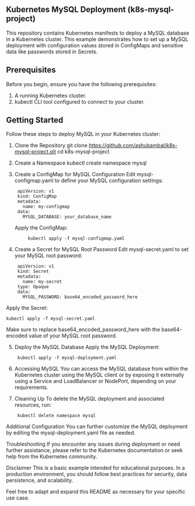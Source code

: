 ## Kubernetes MySQL Deployment (k8s-mysql-project)
This repository contains Kubernetes manifests to deploy a MySQL database in a Kubernetes cluster. This example demonstrates how to set up a MySQL deployment with configuration values stored in ConfigMaps and sensitive data like passwords stored in Secrets.

## Prerequisites
Before you begin, ensure you have the following prerequisites:
1. A running Kubernetes cluster.
2. kubectl CLI tool configured to connect to your cluster.

## Getting Started
Follow these steps to deploy MySQL in your Kubernetes cluster:

1. Clone the Repository
	git clone https://github.com/ashubambal/k8s-mysql-project.git
	cd k8s-mysql-project

2. Create a Namespace
	kubectl create namespace mysql

3. Create a ConfigMap for MySQL Configuration
   Edit mysql-configmap.yaml to define your MySQL configuration settings:

		apiVersion: v1
		kind: ConfigMap
		metadata:
		  name: my-configmap
		data:
		  MYSQL_DATABASE: your_database_name

  	Apply the ConfigMap:

  			kubectl apply -f mysql-configmap.yaml

4. Create a Secret for MySQL Root Password
   Edit mysql-secret.yaml to set your MySQL root password:

		apiVersion: v1
		kind: Secret
		metadata:
		  name: my-secret
		type: Opaque
		data:
		  MYSQL_PASSWORD: base64_encoded_password_here

  Apply the Secret:

	kubectl apply -f mysql-secret.yaml

  Make sure to replace base64_encoded_password_here with the base64-encoded value of your MySQL root password.

5. Deploy the MySQL Database
   Apply the MySQL Deployment:

 		kubectl apply -f mysql-deployment.yaml

6. Accessing MySQL
   You can access the MySQL database from within the Kubernetes cluster using the MySQL client or by exposing it externally using a Service and LoadBalancer or 
   NodePort, depending on your requirements.

7. Cleaning Up
   To delete the MySQL deployment and associated resources, run:

 		kubectl delete namespace mysql

Additional Configuration
You can further customize the MySQL deployment by editing the mysql-deployment.yaml file as needed.

Troubleshooting
If you encounter any issues during deployment or need further assistance, please refer to the Kubernetes documentation or seek help from the Kubernetes community.

Disclaimer
This is a basic example intended for educational purposes. In a production environment, you should follow best practices for security, data persistence, and scalability.

Feel free to adapt and expand this README as necessary for your specific use case.
